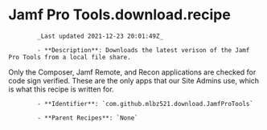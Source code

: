 # Jamf Pro Tools.download.recipe

            _Last updated 2021-12-23 20:01:49Z_

            - **Description**: Downloads the latest verison of the Jamf Pro Tools from a local file share.

Only the Composer, Jamf Remote, and Recon applications are checked for code sign verified.  These are the only apps that our Site Admins use, which is what this recipe is written for.

            - **Identifier**: `com.github.mlbz521.download.JamfProTools`

            - **Parent Recipes**: `None`
